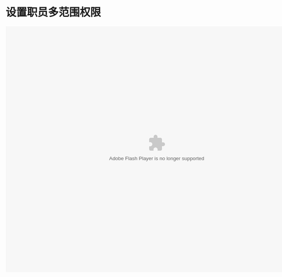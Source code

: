 # 设置职员多范围权限

<embed src="http://resource.3cwdb.com/kailong-donghua/B010000201211070200.swf" width="800" height="650"  pluginspage="http://www.macromedia.com/go/getflashplayer" 
type="application/x-shockwave-flash" ></embed>
